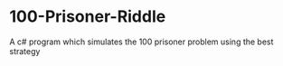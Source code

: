 # 100-Prisoner-Riddle
A c# program which simulates the 100 prisoner problem using the best strategy
